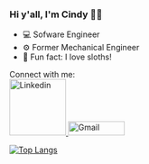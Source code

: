 ### Hi y'all, I'm Cindy 🤠👋

- 💻 Sofware Engineer
- ⚙️ Former Mechanical Engineer
- 🦥 Fun fact: I love sloths! 

Connect with me:
<br />
<a href="https://www.linkedin.com/in/jiang-cindy/">
  <img alt="Linkedin" width="100px" src="https://img.shields.io/badge/linkedin-%230077B5.svg?style=for-the-badge&logo=linkedin&logoColor=white" />
</a>
<a href="mailto:cindyj301@gmail.com?subject=Howdy Cindy!">
  <img alt="Gmail" height="25px" width="100px" src="https://img.shields.io/badge/Gmail-D14836?style=for-the-badge&logo=gmail&logoColor=white" />
</a>


[![Top Langs](https://github-readme-stats.vercel.app/api/top-langs/?username=cindyj301&layout=compact)](https://github.com/cindyj301)

<!--
**cindyj301/cindyj301** is a ✨ _special_ ✨ repository because its `README.md` (this file) appears on your GitHub profile.

Here are some ideas to get you started:

- 🔭 I’m currently working on ...
- 🌱 I’m currently learning ...
- 👯 I’m looking to collaborate on ...
- 🤔 I’m looking for help with ...
- 💬 Ask me about ...
- 📫 How to reach me: ...
- 😄 Pronouns: ...
- ⚡ Fun fact: ...
-->
